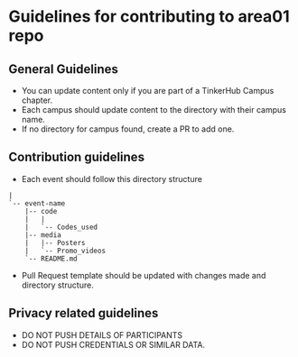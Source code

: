 # Guidelines for contributing to area01 repo
## General Guidelines
- You can update content only if you are part of a TinkerHub Campus chapter.
- Each campus should update content to the directory with their campus name.
- If no directory for campus found, create a PR to add one.

## Contribution guidelines
- Each event should follow this directory structure
```
|
`-- event-name
    |-- code
    |   |
    |   `-- Codes_used
    |-- media
    |   |-- Posters
    |   `-- Promo_videos
    `-- README.md
```
- Pull Request template should be updated with changes made and directory structure.

## Privacy related guidelines
- DO NOT PUSH DETAILS OF PARTICIPANTS
- DO NOT PUSH CREDENTIALS OR SIMILAR DATA.
 

 